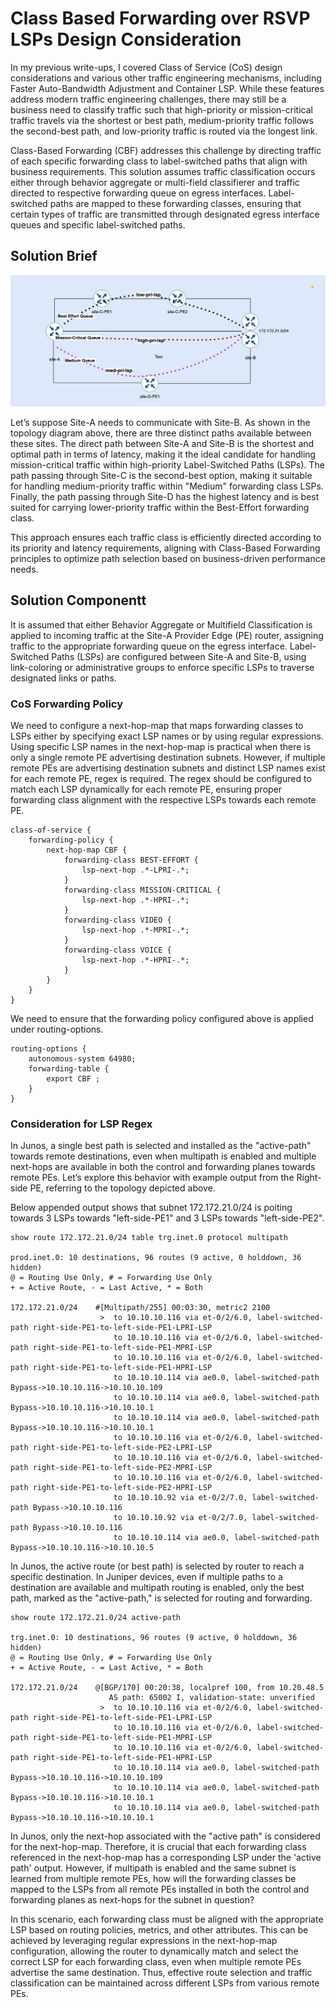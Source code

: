 # Class Based Forwarding over RSVP LSPs Design Consideration

In my previous write-ups, I covered Class of Service (CoS) design considerations and various other traffic engineering mechanisms, including Faster Auto-Bandwidth Adjustment and Container LSP. While these features address modern traffic engineering challenges, there may still be a business need to classify traffic such that high-priority or mission-critical traffic travels via the shortest or best path, medium-priority traffic follows the second-best path, and low-priority traffic is routed via the longest link.

Class-Based Forwarding (CBF) addresses this challenge by directing traffic of each specific forwarding class to label-switched paths that align with business requirements. This solution assumes traffic classification occurs either through behavior aggregate or multi-field classifierer and traffic directed to respective forwarding queue on egress interfaces. Label-switched paths are mapped to these forwarding classes, ensuring that certain types of traffic are transmitted through designated egress interface queues and specific label-switched paths.

## Solution Brief 

![topology](./images/topology.png)

Let’s suppose Site-A needs to communicate with Site-B. As shown in the topology diagram above, there are three distinct paths available between these sites. The direct path between Site-A and Site-B is the shortest and optimal path in terms of latency, making it the ideal candidate for handling mission-critical traffic within high-priority Label-Switched Paths (LSPs). The path passing through Site-C is the second-best option, making it suitable for handling medium-priority traffic within "Medium" forwarding class LSPs. Finally, the path passing through Site-D has the highest latency and is best suited for carrying lower-priority traffic within the Best-Effort forwarding class.

This approach ensures each traffic class is efficiently directed according to its priority and latency requirements, aligning with Class-Based Forwarding principles to optimize path selection based on business-driven performance needs.

## Solution Componentt 
It is assumed that either Behavior Aggregate or Multifield Classification is applied to incoming traffic at the Site-A Provider Edge (PE) router, assigning traffic to the appropriate forwarding queue on the egress interface. Label-Switched Paths (LSPs) are configured between Site-A and Site-B, using link-coloring or administrative groups to enforce specific LSPs to traverse designated links or paths.

### CoS Forwarding Policy
We need to configure a next-hop-map that maps forwarding classes to LSPs either by specifying exact LSP names or by using regular expressions. Using specific LSP names in the next-hop-map is practical when there is only a single remote PE advertising destination subnets. However, if multiple remote PEs are advertising destination subnets and distinct LSP names exist for each remote PE, regex is required. The regex should be configured to match each LSP dynamically for each remote PE, ensuring proper forwarding class alignment with the respective LSPs towards each remote PE.  

```
class-of-service {
    forwarding-policy {
        next-hop-map CBF {
            forwarding-class BEST-EFFORT {
                lsp-next-hop .*-LPRI-.*;
            }
            forwarding-class MISSION-CRITICAL {
                lsp-next-hop .*-HPRI-.*;
            }
            forwarding-class VIDEO {    
                lsp-next-hop .*-MPRI-.*;
            }
            forwarding-class VOICE {
                lsp-next-hop .*-HPRI-.*;
            }
        }
    }
}
```

We need to ensure that the forwarding policy configured above is applied under routing-options.
``` 
routing-options {
    autonomous-system 64980;
    forwarding-table {
        export CBF ;
    }
}
```
### Consideration for LSP Regex 

In Junos, a single best path is selected and installed as the "active-path" towards remote destinations, even when multipath is enabled and multiple next-hops are available in both the control and forwarding planes towards remote PEs. Let’s explore this behavior with example output from the Right-side PE, referring to the topology depicted above.

Below appended output shows that subnet 172.172.21.0/24 is poiting towards 3 LSPs towards "left-side-PE1" and 3 LSPs towards "left-side-PE2". 
```
show route 172.172.21.0/24 table trg.inet.0 protocol multipath                            

prod.inet.0: 10 destinations, 96 routes (9 active, 0 holddown, 36 hidden)
@ = Routing Use Only, # = Forwarding Use Only
+ = Active Route, - = Last Active, * = Both

172.172.21.0/24    #[Multipath/255] 00:03:30, metric2 2100
                    >  to 10.10.10.116 via et-0/2/6.0, label-switched-path right-side-PE1-to-left-side-PE1-LPRI-LSP
                       to 10.10.10.116 via et-0/2/6.0, label-switched-path right-side-PE1-to-left-side-PE1-MPRI-LSP
                       to 10.10.10.116 via et-0/2/6.0, label-switched-path right-side-PE1-to-left-side-PE1-HPRI-LSP
                       to 10.10.10.114 via ae0.0, label-switched-path Bypass->10.10.10.116->10.10.10.109
                       to 10.10.10.114 via ae0.0, label-switched-path Bypass->10.10.10.116->10.10.10.1
                       to 10.10.10.114 via ae0.0, label-switched-path Bypass->10.10.10.116->10.10.10.1
                       to 10.10.10.116 via et-0/2/6.0, label-switched-path right-side-PE1-to-left-side-PE2-LPRI-LSP
                       to 10.10.10.116 via et-0/2/6.0, label-switched-path right-side-PE1-to-left-side-PE2-MPRI-LSP
                       to 10.10.10.116 via et-0/2/6.0, label-switched-path right-side-PE1-to-left-side-PE2-HPRI-LSP
                       to 10.10.10.92 via et-0/2/7.0, label-switched-path Bypass->10.10.10.116
                       to 10.10.10.92 via et-0/2/7.0, label-switched-path Bypass->10.10.10.116
                       to 10.10.10.114 via ae0.0, label-switched-path Bypass->10.10.10.116->10.10.10.5
```

In Junos, the active route (or best path) is  selected by router to reach a specific destination. In Juniper devices, even if multiple paths to a destination are available and multipath routing is enabled, only the best path, marked as the "active-path," is selected for routing and forwarding.
```
show route 172.172.21.0/24 active-path                             

trg.inet.0: 10 destinations, 96 routes (9 active, 0 holddown, 36 hidden)
@ = Routing Use Only, # = Forwarding Use Only
+ = Active Route, - = Last Active, * = Both

172.172.21.0/24    @[BGP/170] 00:20:38, localpref 100, from 10.20.48.5
                      AS path: 65002 I, validation-state: unverified
                    >  to 10.10.10.116 via et-0/2/6.0, label-switched-path right-side-PE1-to-left-side-PE1-LPRI-LSP
                       to 10.10.10.116 via et-0/2/6.0, label-switched-path right-side-PE1-to-left-side-PE1-MPRI-LSP
                       to 10.10.10.116 via et-0/2/6.0, label-switched-path right-side-PE1-to-left-side-PE1-HPRI-LSP
                       to 10.10.10.114 via ae0.0, label-switched-path Bypass->10.10.10.116->10.10.10.109
                       to 10.10.10.114 via ae0.0, label-switched-path Bypass->10.10.10.116->10.10.10.1
                       to 10.10.10.114 via ae0.0, label-switched-path Bypass->10.10.10.116->10.10.10.1
```
In Junos, only the next-hop associated with the "active path" is considered for the next-hop-map. Therefore, it is crucial that each forwarding class referenced in the next-hop-map has a corresponding LSP under the 'active path' output. However, if multipath is enabled and the same subnet is learned from multiple remote PEs, how will the forwarding classes be mapped to the LSPs from all remote PEs installed in both the control and forwarding planes as next-hops for the subnet in question?

In this scenario, each forwarding class must be aligned with the appropriate LSP based on routing policies, metrics, and other attributes. This can be achieved by leveraging regular expressions in the next-hop-map configuration, allowing the router to dynamically match and select the correct LSP for each forwarding class, even when multiple remote PEs advertise the same destination. Thus, effective route selection and traffic classification can be maintained across different LSPs from various remote PEs.
